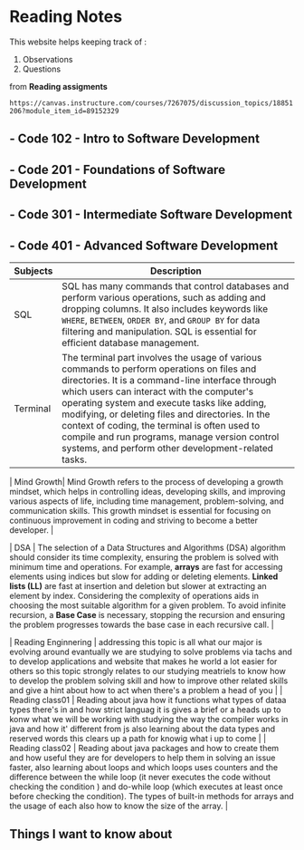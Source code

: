 # **Reading Notes**


This website helps keeping track of : 

1. Observations 
2. Questions 
 
 from **Reading assigments** 
 
 `https://canvas.instructure.com/courses/7267075/discussion_topics/18851206?module_item_id=89152329`

## - Code 102 - Intro to Software Development
## - Code 201 - Foundations of Software Development
## - Code 301 - Intermediate Software Development
## - Code 401 - Advanced Software Development 


| Subjects   | Description                                                                                                        |
|------------|--------------------------------------------------------------------------------------------------------------------|
| SQL        | SQL has many commands that control databases and perform various operations, such as adding and dropping columns. It also includes keywords like `WHERE`, `BETWEEN`, `ORDER BY`, and `GROUP BY` for data filtering and manipulation. SQL is essential for efficient database management. |
| Terminal   | The terminal part involves the usage of various commands to perform operations on files and directories. It is a command-line interface through which users can interact with the computer's operating system and execute tasks like adding, modifying, or deleting files and directories. In the context of coding, the terminal is often used to compile and run programs, manage version control systems, and perform other development-related tasks. |

| Mind Growth| Mind Growth refers to the process of developing a growth mindset, which helps in controlling ideas, developing skills, and improving various aspects of life, including time management, problem-solving, and communication skills. This growth mindset is essential for focusing on continuous improvement in coding and striving to become a better developer. |

| DSA        | The selection of a Data Structures and Algorithms (DSA) algorithm should consider its time complexity, ensuring the problem is solved with minimum time and operations. For example, **arrays** are fast for accessing elements using indices but slow for adding or deleting elements. **Linked lists (LL)** are fast at insertion and deletion but slower at extracting an element by index. Considering the complexity of operations aids in choosing the most suitable algorithm for a given problem. To avoid infinite recursion, a **Base Case** is necessary, stopping the recursion and ensuring the problem progresses towards the base case in each recursive call. |

| Reading Enginnering     | addressing this topic is all what our major is evolving around evantually we are studying to solve problems via tachs and to develop applications and website that makes he world a lot easier for others so this topic strongly relates to our studying meatriels to know how to develop the problem solving skill and how to improve other related skills and give a hint about how to act when there's a problem a head of you  |
| Reading class01    |  Reading about java how it functions what types of dataa types there's in and how strict languag it is gives a brief or a heads up to konw what we will be working with studying the way the compiler works in java and how it' different from js also learning about the data types and reserved words this clears up a path for knowig what i up to come  |
| Reading class02   |  Reading about java packages and how to create them and how useful they are for developers to help them in solving an issue faster, also learning about loops and which loops uses counters and the difference between the while loop (it never executes the code without checking the condition ) and do-while loop (which executes at least once before checking the condition). The types of built-in methods for arrays and the usage of each also how to know the size of the array. |


## Things I want to know about 

